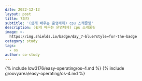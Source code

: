 ```yaml
---
date: 2022-12-13
layout: post
title: 7회차
subtitle: '(쉽게 배우는 운영체제) cpu 스케줄링'
description: (쉽게 배우는 운영체제) cpu 스케줄링
image: >-
  https://img.shields.io/badge/day_7-blue?style=for-the-badge
category: study 
tags:
  - os
author: co-study
---
```



{% include lcw3176/easy-operating/os-4.md %}
{% include groovyarea/easy-operating/os-4.md %}
